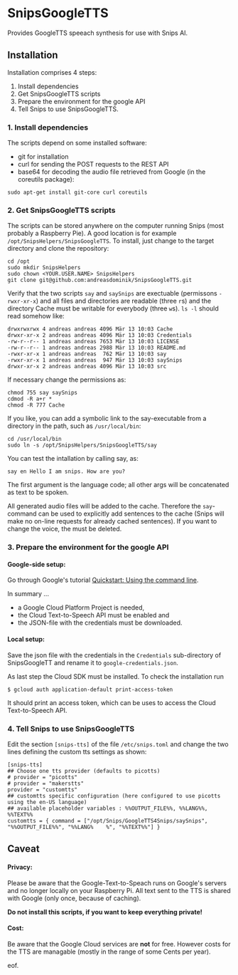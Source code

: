 # SnipsGoogleTTS

Provides GoogleTTS speeach synthesis for use with Snips AI.

## Installation

Installation comprises 4 steps:
1. Install dependencies
2. Get SnipsGoogleTTS scripts
3. Prepare the environment for the google API
4. Tell Snips to use SnipsGoogleTTS.


### 1. Install dependencies

The scripts depend on some installed software:
* git for installation
* curl for sending the POST requests to the REST API
* base64 for decoding the audio file retrieved from Google (in the coreutils package):

```
sudo apt-get install git-core curl coreutils
```



### 2. Get SnipsGoogleTTS scripts

The scripts can be stored anywhere on the computer running Snips (most
probably a Raspberry Pie). A good location is for example
`/opt/SnipsHelpers/SnipsGoogleTTS`.
To install, just change to the target directory and clone the
repository:
```
cd /opt
sudo mkdir SnipsHelpers
sudo chown <YOUR.USER.NAME> SnipsHelpers
git clone git@github.com:andreasdominik/SnipsGoogleTTS.git
```

Verify that the two scripts `say` and `saySnips` are exectuable
(permissons `-rwxr-xr-x`) and all files and directories are readable
(three `r`s) and the directory Cache must be writable for everybody
(three `w`s).
`ls -l` should read somehow like:
```
drwxrwxrwx 4 andreas andreas 4096 Mär 13 10:03 Cache
drwxr-xr-x 2 andreas andreas 4096 Mär 13 10:03 Credentials
-rw-r--r-- 1 andreas andreas 7653 Mär 13 10:03 LICENSE
-rw-r--r-- 1 andreas andreas 2988 Mär 13 10:03 README.md
-rwxr-xr-x 1 andreas andreas  762 Mär 13 10:03 say
-rwxr-xr-x 1 andreas andreas  947 Mär 13 10:03 saySnips
drwxr-xr-x 2 andreas andreas 4096 Mär 13 10:03 src
```

If necessary change the permissions as:
```
chmod 755 say saySnips
cdmod -R a+r *
chmod -R 777 Cache
```

If you like, you can add a symbolic link to the say-executable from a directory in the
path, such as `/usr/local/bin`:
```
cd /usr/local/bin
sudo ln -s /opt/SnipsHelpers/SnipsGoogleTTS/say
```

You can test the intallation by calling say, as:
```
say en Hello I am snips. How are you?
```
The first argument is the language code; all other args will be concatenated
as text to be spoken.

All generated audio files will be added to the cache. Therefore the `say`-command
can be used to explicitly add sentences to the cache (Snips will make
no on-line requests for already cached sentences).
If you want to change the voice, the must be deleted.


### 3. Prepare the environment for the google API

#### Google-side setup:
Go through Google's tutorial [Quickstart: Using the command line](https://cloud.google.com/text-to-speech/docs/quickstart-protocol).

In summary ...
* a Google Cloud Platform Project is needed,
* the Cloud Text-to-Speech API must be enabled and
* the JSON-file with the credentials must be downloaded.


#### Local setup:
Save the json file with the credentials in the `Credentials` sub-directory
of SnipsGoogleTT and rename it to `google-credentials.json`.

As last step the Cloud SDK must be installed.
To check the installation run
```
$ gcloud auth application-default print-access-token
```
It should print an access token, which can be uses to access the Cloud
Text-to-Speech API.


### 4. Tell Snips to use SnipsGoogleTTS

Edit the section ```[snips-tts]``` of the file ```/etc/snips.toml``` and
change the two lines defining the custom tts settings as shown:

```
[snips-tts]
## Choose one tts provider (defaults to picotts)
# provider = "picotts"
# provider = "makerstts"
provider = "customtts"
## customtts specific configuration (here configured to use picotts using the en-US language)
## available placeholder variables : %%OUTPUT_FILE%%, %%LANG%%, %%TEXT%%
customtts = { command = ["/opt/Snips/GoogleTTS4Snips/saySnips", "%%OUTPUT_FILE%%", "%%LANG%    %", "%%TEXT%%"] }
```



## Caveat

#### Privacy:
Please be aware that the Google-Text-to-Speach runs on Google's servers
and no longer locally on your Raspberry Pi. All text sent to the TTS is
shared with Google (only once, because of caching).

**Do not install this scripts, if you want to keep everything private!**

#### Cost:
Be aware that the Google Cloud services are **not** for free. However costs
for the TTS are managable (mostly in the range of some Cents per year).


eof.
